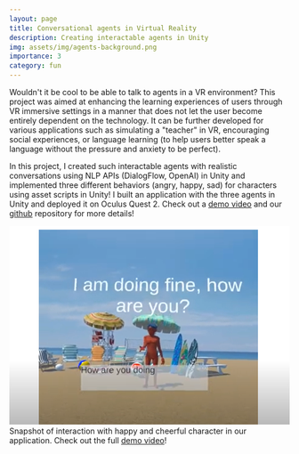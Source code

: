 ```yaml
---
layout: page
title: Conversational agents in Virtual Reality
description: Creating interactable agents in Unity
img: assets/img/agents-background.png
importance: 3
category: fun 
---
```


Wouldn't it be cool to be able to talk to agents in a VR environment? This project was aimed at enhancing the learning experiences of users through VR immersive settings in a manner that does not let the user become entirely dependent on the technology. It can be further developed for 
various applications such as simulating a "teacher" in VR, encouraging social experiences, or language learning (to help users better speak a language without the pressure and anxiety to be perfect).

In this project, I created such interactable agents with realistic conversations using NLP APIs (DialogFlow, OpenAI) in Unity and implemented three different behaviors (angry, happy, sad) for characters using asset scripts in Unity! I built an application with the three agents in Unity and deployed it on Oculus Quest 2. Check out a [demo video](https://www.youtube.com/watch?v=RGchlc1N00c) and our <a href="https://github.com/avanitanna/learning-with-VR">github</a> repository for more details!

<div class="row">
    <div class="col-sm mt-3 mt-md-0">
        <img src="/assets/img/agents-background.png" alt="example image" class="img-fluid rounded z-depth-1">
    </div>
</div>
<div class="caption">
    Snapshot of interaction with happy and cheerful character in our application. Check out the full <a href="https://www.youtube.com/watch?v=RGchlc1N00c">demo video</a>!
</div>

<!-- ---
layout: page
title: Conversational agents in Virtual Reality
description: Creating interactable agents in Unity
img: assets/img/agents-background.png
importance: 3
category: fun 
---

Wouldn't it be cool to be able to talk to agents in a VR environment? This project was aimed at enhancing the learning experiences of users through VR immersive settings in a manner that does not let the user become entirely dependent on the technology. It can be further developed for various applications such as simulating a "teacher" in VR, encouraging social experiences or language learning (to help users better speak a language without the pressure and anxiety to be perfect). 

In this project, I created such interactable agents realistic conversations using NLP APIs (DialogFlow, OpenAI) in Unity and implemented three different behaviors (angry, happy, sad) for characters using asset scripts in Unity! I built an application with the three agents in Unity and deployed it on Oculus Quest 2. Check out a [demo video](https://www.youtube.com/watch?v=RGchlc1N00c) and our <a href="https://github.com/avanitanna/learning-with-VR">github</a> repository for more details!

<div class="row">
    <div class="col-sm mt-3 mt-md-0">
        {% include figure.liquid path="assets/img/agents-background.png" title="example image" class="img-fluid rounded z-depth-1" %}
    </div>
</div>
<div class="caption">
    Snapshot of interaction with happy and cheerful character in our application. Check out the full <a href="https://www.youtube.com/watch?v=RGchlc1N00c">demo video</a>!
</div> -->
